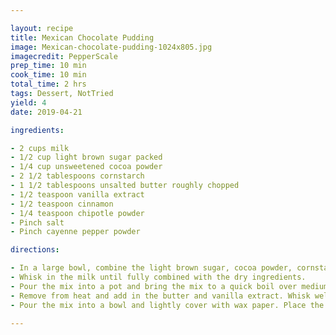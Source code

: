 ```yaml
---

layout: recipe
title: Mexican Chocolate Pudding
image: Mexican-chocolate-pudding-1024x805.jpg
imagecredit: PepperScale
prep_time: 10 min
cook_time: 10 min
total_time: 2 hrs
tags: Dessert, NotTried
yield: 4 
date: 2019-04-21

ingredients:

- 2 cups milk
- 1/2 cup light brown sugar packed
- 1/4 cup unsweetened cocoa powder
- 2 1/2 tablespoons cornstarch
- 1 1/2 tablespoons unsalted butter roughly chopped
- 1/2 teaspoon vanilla extract
- 1/2 teaspoon cinnamon
- 1/4 teaspoon chipotle powder
- Pinch salt
- Pinch cayenne pepper powder

directions:

- In a large bowl, combine the light brown sugar, cocoa powder, cornstarch, cinnamon, chipotle powder, cayenne powder, and salt. Stir well.
- Whisk in the milk until fully combined with the dry ingredients.
- Pour the mix into a pot and bring the mix to a quick boil over medium heat. Continue to stir often using the whisk. Once boiling, continue to whisk for one minute.
- Remove from heat and add in the butter and vanilla extract. Whisk well until the butter is melted.
- Pour the mix into a bowl and lightly cover with wax paper. Place the bowl in the refrigerator and allow the putting to set (roughly 90 minutes to 2 hours).

---
```

